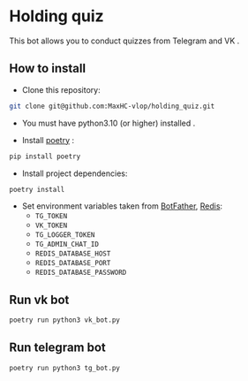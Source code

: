 # Holding quiz

This bot allows you to conduct quizzes from Telegram and VK .

## How to install

- Сlone this repository:
```bash
git clone git@github.com:MaxHC-vlop/holding_quiz.git
```
- You must have python3.10 (or higher) installed .

- Install [poetry](https://python-poetry.org/docs/) :
```bash
pip install poetry
```
- Install project dependencies:
```bash
poetry install
```

- Set environment variables taken from [BotFather](https://t.me/BotFather), [Redis](https://redislabs.com/):
    - `TG_TOKEN`
    - `VK_TOKEN`
    - `TG_LOGGER_TOKEN`
    - `TG_ADMIN_CHAT_ID`
    - `REDIS_DATABASE_HOST`
    - `REDIS_DATABASE_PORT`
    - `REDIS_DATABASE_PASSWORD`

## Run vk bot
```bash
poetry run python3 vk_bot.py
```

## Run telegram bot
```bash
poetry run python3 tg_bot.py
```